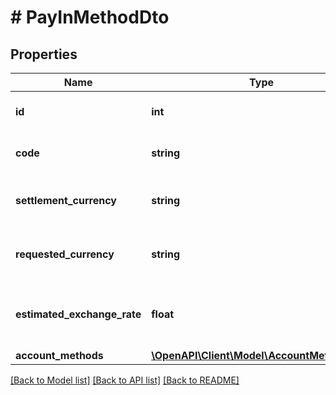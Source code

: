 # # PayInMethodDto

## Properties

Name | Type | Description | Notes
------------ | ------------- | ------------- | -------------
**id** | **int** | The ID fo the pay in method. | [optional]
**code** | **string** | The code of the payin. | [optional]
**settlement_currency** | **string** | The settlement currency of the pay in. | [optional]
**requested_currency** | **string** | The requested currency of the pay in. | [optional]
**estimated_exchange_rate** | **float** | The estimated exchange rate of the pay in. | [optional]
**account_methods** | [**\OpenAPI\Client\Model\AccountMethodDto[]**](AccountMethodDto.md) |  | [optional]

[[Back to Model list]](../../README.md#models) [[Back to API list]](../../README.md#endpoints) [[Back to README]](../../README.md)
